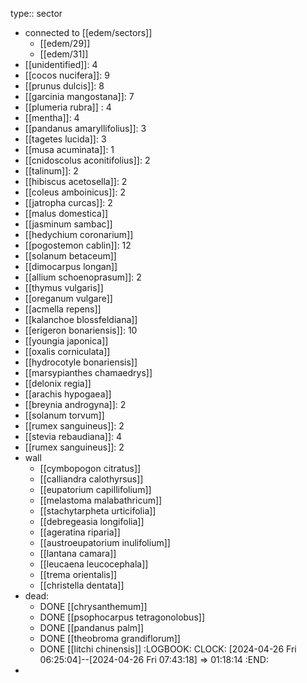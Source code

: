 type:: sector

- connected to [[edem/sectors]]
	- [[edem/29]]
	- [[edem/31]]
- [[unidentified]]: 4
- [[cocos nucifera]]: 9
- [[prunus dulcis]]: 8
- [[garcinia mangostana]]: 7
- [[plumeria rubra]] : 4
- [[mentha]]: 4
- [[pandanus amaryllifolius]]: 3
- [[tagetes lucida]]: 3
- [[musa acuminata]]: 1
- [[cnidoscolus aconitifolius]]: 2
- [[talinum]]: 2
- [[hibiscus acetosella]]: 2
- [[coleus amboinicus]]: 2
- [[jatropha curcas]]: 2
- [[malus domestica]]
- [[jasminum sambac]]
- [[hedychium coronarium]]
- [[pogostemon cablin]]: 12
- [[solanum betaceum]]
- [[dimocarpus longan]]
- [[allium schoenoprasum]]: 2
- [[thymus vulgaris]]
- [[oreganum vulgare]]
- [[acmella repens]]
- [[kalanchoe blossfeldiana]]
- [[erigeron bonariensis]]: 10
- [[youngia japonica]]
- [[oxalis corniculata]]
- [[hydrocotyle bonariensis]]
- [[marsypianthes chamaedrys]]
- [[delonix regia]]
- [[arachis hypogaea]]
- [[breynia androgyna]]: 2
- [[solanum torvum]]
- [[rumex sanguineus]]: 2
- [[stevia rebaudiana]]: 4
- [[rumex sanguineus]]: 2
- wall
	- [[cymbopogon citratus]]
	- [[calliandra calothyrsus]]
	- [[eupatorium capillifolium]]
	- [[melastoma malabathricum]]
	- [[stachytarpheta urticifolia]]
	- [[debregeasia longifolia]]
	- [[ageratina riparia]]
	- [[austroeupatorium inulifolium]]
	- [[lantana camara]]
	- [[leucaena leucocephala]]
	- [[trema orientalis]]
	- [[christella dentata]]
- dead:
	- DONE [[chrysanthemum]]
	- DONE [[psophocarpus tetragonolobus]]
	- DONE [[pandanus palm]]
	- DONE [[theobroma grandiflorum]]
	- DONE [[litchi chinensis]]
	  :LOGBOOK:
	  CLOCK: [2024-04-26 Fri 06:25:04]--[2024-04-26 Fri 07:43:18] =>  01:18:14
	  :END:
-